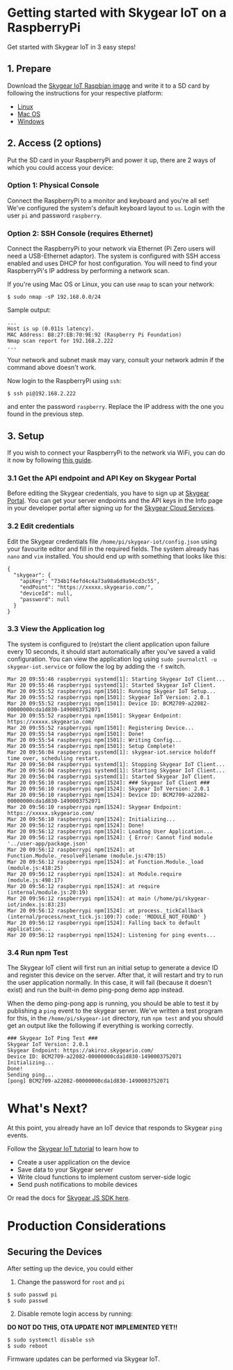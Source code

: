 # Getting started with Skygear IoT on a RaspberryPi

Get started with Skygear IoT in 3 easy steps!

## 1. Prepare

Download the [Skygear IoT Raspbian image][skygear-raspbian] and
write it to a SD card by following the instructions for your respective platform:

- [Linux][sd-linux]
- [Mac OS][sd-mac]
- [Windows][sd-windows]

## 2. Access (2 options)

Put the SD card in your RaspberryPi and power it up, there are 2
ways of which you could access your device:

### Option 1: Physical Console

Connect the RaspberryPi to a monitor and keyboard and you're all set!
We've configured the system's default keyboard layout to `us`.
Login with the user `pi` and password `raspberry`.

### Option 2: SSH Console (requires Ethernet)

Connect the RaspberryPi to your network via Ethernet (Pi Zero users will need a
USB-Ethernet adaptor). The system is configured with SSH access enabled and uses DHCP
for host configuration. You will need to find your RaspberryPi's IP address by performing
a network scan.

If you're using Mac OS or Linux, you can use `nmap` to scan your network:
```
$ sudo nmap -sP 192.168.0.0/24
```
Sample output:
```
...
Host is up (0.011s latency).
MAC Address: B8:27:EB:70:9E:92 (Raspberry Pi Foundation)
Nmap scan report for 192.168.2.222
...
```
Your network and subnet mask may vary, consult your network admin if the command above doesn't work.

Now login to the RaspberryPi using `ssh`:
```
$ ssh pi@192.168.2.222
```
and enter the password `raspberry`. Replace the IP address with the one you found in the previous step.

## 3. Setup

If you wish to connect your RaspberryPi to the network via WiFi, you can do it now by following
[this guide][pi-wifi].

### 3.1 Get the API endpoint and API Key on Skygear Portal
Before editing the Skygear credentials, you have to sign up at [Skygear Portal][skygear-portal]. You can get your server endpoints and the API keys in the Info page in your developer portal after signing up for the [Skygear Cloud Services][skygear-portal-signup].

### 3.2 Edit credentials
Edit the Skygear credentials file `/home/pi/skygear-iot/config.json` using your favourite editor
and fill in the required fields. The system already has `nano` and `vim` installed. You should
end up with something that looks like this:

```
{
  "skygear": {
    "apiKey": "734b1f4efd4c4a73a98a6d9a94cd3c55",
    "endPoint": "https://xxxxx.skygeario.com/",
    "deviceId": null,
    "password": null
  }
}

```

### 3.3 View the Application log
The system is configured to (re)start the client application upon failure every 10 seconds,
it should start automatically after you've saved a valid configuration. You can view the
application log using `sudo journalctl -u skygear-iot.service` or follow the log by adding
the `-f` switch.

```
Mar 20 09:55:46 raspberrypi systemd[1]: Starting Skygear IoT Client...
Mar 20 09:55:46 raspberrypi systemd[1]: Started Skygear IoT Client.
Mar 20 09:55:52 raspberrypi npm[1501]: Running Skygear IoT Setup...
Mar 20 09:55:52 raspberrypi npm[1501]: Skygear IoT Version: 2.0.1
Mar 20 09:55:52 raspberrypi npm[1501]: Device ID: BCM2709-a22082-00000000cda1d830-1490003752071
Mar 20 09:55:52 raspberrypi npm[1501]: Skygear Endpoint: https://xxxxx.skygeario.com/
Mar 20 09:55:52 raspberrypi npm[1501]: Registering Device...
Mar 20 09:55:54 raspberrypi npm[1501]: Done!
Mar 20 09:55:54 raspberrypi npm[1501]: Writing Config...
Mar 20 09:55:54 raspberrypi npm[1501]: Setup Complete!
Mar 20 09:56:04 raspberrypi systemd[1]: skygear-iot.service holdoff time over, scheduling restart.
Mar 20 09:56:04 raspberrypi systemd[1]: Stopping Skygear IoT Client...
Mar 20 09:56:04 raspberrypi systemd[1]: Starting Skygear IoT Client...
Mar 20 09:56:04 raspberrypi systemd[1]: Started Skygear IoT Client.
Mar 20 09:56:10 raspberrypi npm[1524]: ### Skygear IoT Client ###
Mar 20 09:56:10 raspberrypi npm[1524]: Skygear IoT Version: 2.0.1
Mar 20 09:56:10 raspberrypi npm[1524]: Device ID: BCM2709-a22082-00000000cda1d830-1490003752071
Mar 20 09:56:10 raspberrypi npm[1524]: Skygear Endpoint: https://xxxxx.skygeario.com/
Mar 20 09:56:10 raspberrypi npm[1524]: Initializing...
Mar 20 09:56:12 raspberrypi npm[1524]: Done!
Mar 20 09:56:12 raspberrypi npm[1524]: Loading User Application...
Mar 20 09:56:12 raspberrypi npm[1524]: { Error: Cannot find module '../user-app/package.json'
Mar 20 09:56:12 raspberrypi npm[1524]: at Function.Module._resolveFilename (module.js:470:15)
Mar 20 09:56:12 raspberrypi npm[1524]: at Function.Module._load (module.js:418:25)
Mar 20 09:56:12 raspberrypi npm[1524]: at Module.require (module.js:498:17)
Mar 20 09:56:12 raspberrypi npm[1524]: at require (internal/module.js:20:19)
Mar 20 09:56:12 raspberrypi npm[1524]: at main (/home/pi/skygear-iot/index.js:83:23)
Mar 20 09:56:12 raspberrypi npm[1524]: at process._tickCallback (internal/process/next_tick.js:109:7) code: 'MODULE_NOT_FOUND' }
Mar 20 09:56:12 raspberrypi npm[1524]: Falling back to default application...
Mar 20 09:56:12 raspberrypi npm[1524]: Listening for ping events...

```

### 3.4 Run npm Test
The Skygear IoT client will first run an initial setup to generate a device ID and register
this device on the server. After that, it will restart and try to run the user application
normally. In this case, it will fail (because it doesn't exist) and run the built-in demo
ping-pong demo app instead.

When the demo ping-pong app is running, you should be able to test it by publishing a
`ping` event to the skygear server.
We've written a test program for this, in the `/home/pi/skygear-iot` directory, run
`npm test` and you should get an output like the following if everything is working correctly.

```
### Skygear IoT Ping Test ###
Skygear IoT Version: 2.0.1
Skygear Endpoint: https://akiroz.skygeario.com/
Device ID: BCM2709-a22082-00000000cda1d830-1490003752071
Initializing... 
Done!
Sending ping...
[pong] BCM2709-a22082-00000000cda1d830-1490003752071
```


# What's Next?

At this point, you already have an IoT device that responds to Skygear `ping` events.

Follow the [Skygear IoT tutorial][skygear-tutorial] to learn how to

- Create a user application on the device
- Save data to your Skygear server
- Write cloud functions to implement custom server-side logic
- Send push notifications to mobile devices

Or read the docs for [Skygear JS SDK here][skygear-doc].

# Production Considerations

## Securing the Devices

After setting up the device, you could either

1. Change the password for `root` and `pi`
```
$ sudo passwd pi
$ sudo passwd
```

2. Disable remote login access by running:

**DO NOT DO THIS, OTA UPDATE NOT IMPLEMENTED YET!!**

```
$ sudo systemctl disable ssh
$ sudo reboot
```
Firmware updates can be performed via Skygear IoT.


[skygear-raspbian]: https://github.com/akiroz/pi-gen-skygear/releases/download/2017-03-21-Raspbian-Skygear-IoT/image_2017-03-21-Raspbian-Skygear-IoT.zip
[skygear-pi-gen]: http://example.com
[skygear-tutorial]: http://example.com
[skygear-doc]: https://docs.skygear.io/
[sd-linux]: https://www.raspberrypi.org/documentation/installation/installing-images/linux.md
[sd-mac]: https://www.raspberrypi.org/documentation/installation/installing-images/mac.md
[sd-windows]: https://www.raspberrypi.org/documentation/installation/installing-images/windows.md
[pi-wifi]: https://www.raspberrypi.org/documentation/configuration/wireless/wireless-cli.md
[skygear-portal]: https://portal.skygear.io/apps
[skygear-portal-signup]: https://portal.skygear.io/
